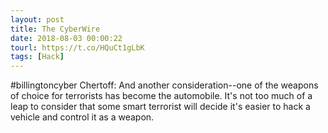 ```yaml
---
layout: post
title: The CyberWire
date: 2018-08-03 00:00:22
tourl: https://t.co/HQuCt1gLbK
tags: [Hack]
---
```

#billingtoncyber Chertoff: And another consideration--one of the weapons of choice for terrorists has become the automobile. It's not too much of a leap to consider that some smart terrorist will decide it's easier to hack a vehicle and control it as a weapon.